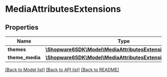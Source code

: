 # MediaAttributesExtensions

## Properties
Name | Type | Description | Notes
------------ | ------------- | ------------- | -------------
**themes** | [**\Shopware6SDK\Model\MediaAttributesExtensionsThemes**](MediaAttributesExtensionsThemes.md) |  | [optional] 
**theme_media** | [**\Shopware6SDK\Model\MediaAttributesExtensionsThemeMedia**](MediaAttributesExtensionsThemeMedia.md) |  | [optional] 

[[Back to Model list]](../../README.md#documentation-for-models) [[Back to API list]](../../README.md#documentation-for-api-endpoints) [[Back to README]](../../README.md)

